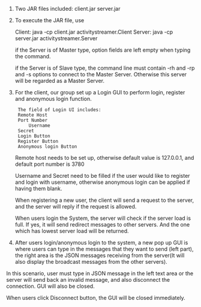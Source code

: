 1. Two JAR files included:
	client.jar
	server.jar

2. To execute the JAR file, use

    Client:
	java -cp client.jar activitystreamer.Client 
    Server:
	java -cp server.jar activitystreamer.Server

    if the Server is of Master type, option fields are left empty when
    typing the command.
	
    if the Server is of Slave type, the command line must contain -rh 
    and -rp and -s options to connect to the Master Server. Otherwise
    this server will be regarded as a Master Server.

3. For the client, our group set up a Login GUI to perform login, 
   register and anonymous login function.
	
        The field of Login UI includes:
	    Remote Host
	    Port Number
            Username
	    Secret
	    Login Button
	    Register Button
	    Anonymous login Button
	Remote host needs to be set up, otherwise default value is 
	127.0.0.1, and default port number is 3780
	
	Username and Secret need to be filled if the user would like to
	register and login with username, otherwise anonymous login can
	be applied if having them blank.
	
	When registering a new user, the client will send a request to
	the server, and the server will reply if the request is allowed.

	When users login the System, the server will check if the server
	load is full. If yes, it will send redirect messages to other
	servers. And the one which has lowest server load will be returned.

4. After users login/anonymous login to the system, a new pop up GUI is 
where users can type in the messages that they want to send (left part), 
the right area is the JSON messages receiving from the server(It will 
also display the broadcast messages from the other servers).
	
In this scenario, user must type in JSON message in the left text area 
or the server will send back an invalid message, and also disconnect 
the connection. GUI will also be closed.
	
When users click Disconnect button, the GUI will be closed immediately.